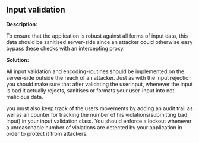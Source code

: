 
Input validation
-------

**Description:**

To ensure that the application is robust against all forms of input data, this data should 
be sanitised server-side since an attacker could otherwise easy bypass these checks with 
an intercepting proxy.


**Solution:**

All input validation and encoding-routines should be implemented on the server-side 
outside the reach of an attacker. Just as with the input rejection you should make sure that
after validating the userinput, whenever the input is bad it actually rejects, sanitises 
or formats your user-input into not malicious data. 

you must also keep track of the users movements by adding an audit trail as wel as an counter for
tracking the number of his violations(submitting bad input) in your input validation class. 
You should enforce a lockout whenever a unreasonable number of violations are detected 
by your application in order to protect it from attackers.
	